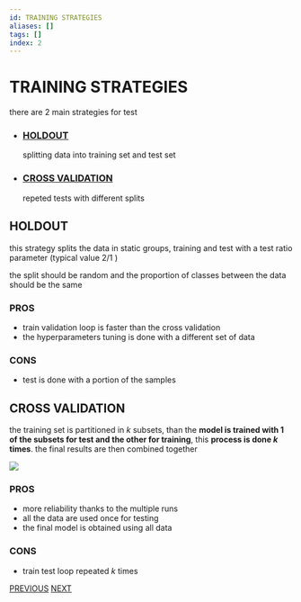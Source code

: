 ```yaml
---
id: TRAINING STRATEGIES
aliases: []
tags: []
index: 2
---
```


# TRAINING STRATEGIES

there are 2 main strategies for test

- ### [HOLDOUT](#HOLDOUT)

	splitting data into training set and test set

- ### [CROSS VALIDATION](#CROSS_VALIDATION)

	repeted tests with different splits

## HOLDOUT

this strategy splits the data in static groups, training and test with a test ratio parameter (typical value $2/1$ )

 the split should be random and the proportion of classes between the data should be the same
### PROS

- train validation loop is faster than the cross validation
- the hyperparameters tuning is done with a different set of data

### CONS

- test is done with a portion of the samples



## CROSS VALIDATION

the training set is partitioned in $k$ subsets, than the **model is trained with 1 of the subsets for test and the other for training**, this **process is done $k$ times**. the final results are then combined together

![](datamining/Pasted_image_20231230181830.png)

### PROS

- more reliability thanks to the multiple runs
- all the data are used once for testing
- the final model is obtained using all data

### CONS

- train test loop repeated $k$ times


[PREVIOUS](CLASSIFICATION.md) [NEXT](PERFORMANCE_OF_A_CLASSIFIER.md)
